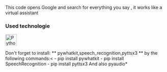 This code opens Google and search for everything you say , it works like a virtual assistant

### Used technologie
<p align="left">
<a href="https://www.python.org/" target="_blank" rel="noreferrer"><img src="https://raw.githubusercontent.com/danielcranney/readme-generator/main/public/icons/skills/python-colored.svg" width="36" height="36" alt="Python" /></a>
</p>
<p>
Don't forget to install: ** pywhatkit,speech_recognition,pyttsx3 **
by the following commands:<
   - pip install pywhatkit
   - pip install SpeechRecognition
   - pip install pyttsx3
And also pyaudio*
</p>
